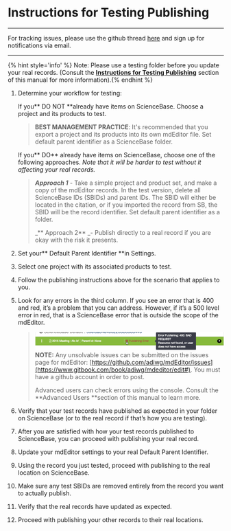 # **Instructions for Testing Publishing**

---

For tracking issues, please use the github thread [here](https://github.com/adiwg/mdEditor/issues/128) and sign up for notifications via email.

---

{% hint style='info' %} Note: Please use a testing folder before you update your real records. (Consult the [**Instructions for Testing Publishing**](/publish/instructions-for-testing-publishing.md) section of this manual for more information).{% endhint %}

1. Determine your workflow for testing:

   If you** DO NOT **already have items on ScienceBase. Choose a project and its products to test.

   > **BEST MANAGEMENT PRACTICE**: It's recommended that you export a project and its products into its own mdEditor file. Set default parent identifier as a ScienceBase folder.

   If you** DO** already have items on ScienceBase, choose one of the following approaches. _Note that it will be harder to test without it affecting your real records._

   > _**Approach 1**_ - Take a simple project and product set, and make a copy of the mdEditor records. In the test version, delete all ScienceBase IDs \(SBIDs\) and parent IDs. The SBID will either be located in the citation, or if you imported the record from SB, the SBID will be the record identifier. Set default parent identifier as a folder.
   >
   > _** Approach 2** _- Publish directly to a real record if you are okay with the risk it presents.

2. Set your** Default Parent Identifier **in Settings.

3. Select one project with its associated products to test.

4. Follow the publishing instructions above for the scenario that applies to you.

5. Look for any errors in the third column. If you see an error that is 400 and red, it’s a problem that you can address. However, if it’s a 500 level error in red, that is a ScienceBase error that is outside the scope of the mdEditor.

   > ![](/assets/publishing_error.png)**NOTE:** Any unsolvable issues can be submitted on the issues page for mdEditor: [https://github.com/adiwg/mdEditor/issues](https://www.gitbook.com/book/adiwg/mdeditor/edit#). You must have a github account in order to post.
   >
   > Advanced users can check errors using the console. Consult the **Advanced Users **section of this manual to learn more.

6. Verify that your test records have published as expected in your folder on ScienceBase \(or to the real record if that’s how you are testing\).

7. After you are satisfied with how your test records published to ScienceBase, you can proceed with publishing your real record.

8. Update your mdEditor settings to your real Default Parent Identifier.

9. Using the record you just tested, proceed with publishing to the real location on ScienceBase.

10. Make sure any test SBIDs are removed entirely from the record you want to actually publish.

11. Verify that the real records have updated as expected.

12. Proceed with publishing your other records to their real locations.



